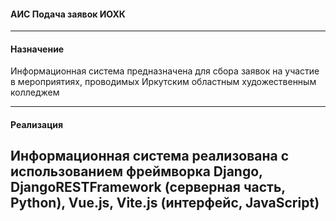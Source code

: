 #### АИС Подача заявок ИОХК

---

#### Назначение
Информационная система предназначена для сбора заявок на участие в мероприятиях, проводимых
Иркутским областным художественным колледжем

---

#### Реализация 
Информационная система реализована с использованием фреймворка Django,
DjangoRESTFramework (серверная часть, Python), Vue.js, Vite.js (интерфейс, 
JavaScript)
---